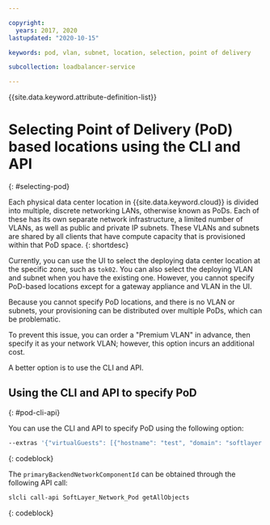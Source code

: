 ```yaml
---

copyright:
  years: 2017, 2020
lastupdated: "2020-10-15"

keywords: pod, vlan, subnet, location, selection, point of delivery

subcollection: loadbalancer-service

---
```


{{site.data.keyword.attribute-definition-list}}

# Selecting Point of Delivery (PoD) based locations using the CLI and API
{: #selecting-pod}

Each physical data center location in {{site.data.keyword.cloud}} is divided into multiple, discrete networking LANs, otherwise known as PoDs. Each of these has its own separate network infrastructure, a limited number of VLANs, as well as public and private IP subnets. These VLANs and subnets are shared by all clients that have compute capacity that is provisioned within that PoD space.
{: shortdesc}

Currently, you can use the UI to select the deploying data center location at the specific zone, such as `tok02`. You can also select the deploying VLAN and subnet when you have the existing one. However, you cannot specify PoD-based locations except for a gateway appliance and VLAN in the UI.

Because you cannot specify PoD locations, and there is no VLAN or subnets, your provisioning can be distributed over multiple PoDs, which can be problematic. 

To prevent this issue, you can order a "Premium VLAN" in advance, then specify it as your network VLAN; however, this option incurs an additional cost. 

A better option is to use the CLI and API.

## Using the CLI and API to specify PoD
{: #pod-cli-api}

You can use the CLI and API to specify PoD using the following option:

```sh
--extras '{"virtualGuests": [{"hostname": "test", "domain": "softlayer.com", "primaryBackendNetworkComponent": {"router": {"id": 1673467}}}]}'
```
{: codeblock}

The `primaryBackendNetworkComponentId` can be obtained through the following API call:

```sh
slcli call-api SoftLayer_Network_Pod getAllObjects
```
{: codeblock}
